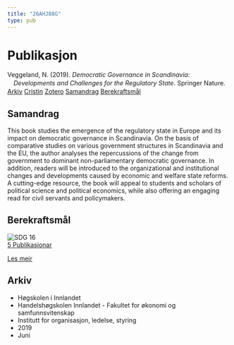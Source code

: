```yaml
---
title: "26AHJ88G"
type: pub
---
```

<h1>Publikasjon</h1>
<article id="csl-bib-container-26AHJ88G" class="csl-bib-container">
  <div class="csl-bib-body" style="line-height: 1.35; padding-left: 1em; text-indent:-1em;">
  <div class="csl-entry">Veggeland, N. (2019). <i>Democratic Governance in Scandinavia: Developments and Challenges for the Regulatory State</i>. Springer Nature.</div>
</div>
  <div class="csl-bib-buttons">
    <a href="#taxonomy-article-26AHJ88G" class="csl-bib-button">Arkiv</a>
    <a href="https://app.cristin.no/results/show.jsf?id=1702674" alt="Cristin URL" class="csl-bib-button">Cristin</a>
    <a href="http://zotero.org/groups/5402882/items/26AHJ88G" alt="Zotero URL" class="csl-bib-button">Zotero</a>
    <a href="#abstract-article-26AHJ88G" class="csl-bib-button">Samandrag</a>
    <a href="#sdg-article-26AHJ88G" class="csl-bib-button">Berekraftsmål</a>
  </div>
  <div id="csl-bib-meta-container-26AHJ88G"></div>
</article>
<div id="csl-bib-meta-26AHJ88G" class="csl-bib-meta">
  <article id="abstract-article-26AHJ88G" class="abstract-article">
    <h1>Samandrag</h1>
    This book studies the emergence of the regulatory state in Europe and its impact on democratic governance in Scandinavia. On the basis of comparative studies on various government structures in Scandinavia and the EU, the author analyses the repercussions of the change from government to dominant non-parliamentary democratic governance. In addition, readers will be introduced to the organizational and institutional changes and developments caused by economic and welfare state reforms. A cutting-edge resource, the book will appeal to students and scholars of political science and political economics, while also offering an engaging read for civil servants and policymakers.
  </article>
  <article id="sdg-article-26AHJ88G" class="sdg-article">
    <h1>Berekraftsmål</h1>
    <div class="sdg-container"><div id="sdg16" class="sdg"> <img src="{{< params subfolder >}}images/sdg/sdg16_no.png" class="image" alt="SDG 16"> <div class="sdg-overlay"> <a href="{{< params subfolder >}}no/archive/?sdg=16#archive" class="sdg-publication-count"><span>5</span> Publikasjonar</a> <p><a href="NA" class="sdg-read-more">Les meir</a></p> </div> </div></div>
  </article>
  <article id="taxonomy-article-26AHJ88G" class="taxonomy-article">
    <h1>Arkiv</h1>
    <ul>
      <li>Høgskolen i Innlandet</li>
      <li>Handelshøgskolen Innlandet - Fakultet for økonomi og samfunnsvitenskap</li>
      <li>Institutt for organisasjon, ledelse, styring</li>
      <li>2019</li>
      <li>Juni</li>
    </ul>
  </article>
</div>
